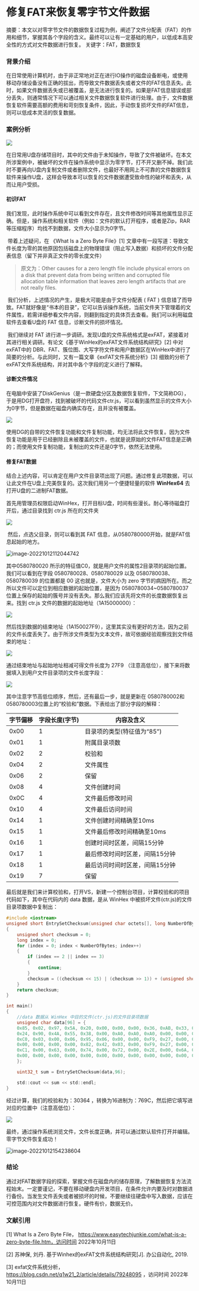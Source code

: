 # 修复FAT来恢复零字节文件数据

摘要：本文以对零字节文件的数据恢复过程为例，阐述了文件分配表（FAT）的作用和细节，掌握其各个字段的含义。最终可以让有一定基础的用户，以低成本高安全性的方式对文件数据进行恢复。
关键字：FAT，数据恢复

### 背景介绍

​		在日常使用计算机时，由于非正常地对正在进行IO操作的磁盘设备断电，或使用移动存储设备没有正确的拔出，而导致文件数据丢失或者文件的FAT信息丢失。此时，如果文件数据丢失或已被覆盖，是无法进行恢复的。如果是FAT信息错误或部分丢失，则通常情况下可以通过相关文件数据恢复软件进行处理。由于，文件数据恢复软件需要高额的费用和苛刻恢复条件，因此，手动恢复损坏文件的FAT信息，则可以低成本灵活的恢复数据。

### 案例分析

![](zero_byte_file_img/微信图片_20221011182529.jpg)

[^图1]: 代码文件在U盘中，由于未知原因代码文件被破坏，变成了零字节文件

​		在日常用U盘存储项目时，其中的文件由于未知操作，导致了文件被破坏。在本文所涉案例中，被破坏的文件在操作系统中显示为零字节，打不开又删不掉。我们此时不要再向U盘内复制文件或者删除文件，也最好不用网上不可靠的文件数据恢复软件来操作U盘，这样会导致本可以恢复的文件数据遭受致命性的破坏和丢失，从而让用户受损。

#### 初识FAT

​		我们发现，此时操作系统中可以看到文件存在，且文件修改时间等其他属性显示正确。但是，操作系统和相关软件（例如：文件的默认打开程序，或者是Zip，RAR 等压缩程序）均找不到数据，文件大小显示为0字节。

​		带着上述疑问，在 《What Is a Zero Byte File》[1] 文章中有一段写道：导致文件长度为零的其他原因包括磁盘上的物理错误（阻止写入数据）和损坏的文件分配表信息（留下并非真正文件的零长度文件）

> 原文为：Other causes for a zero length file include physical errors on a disk that prevent data from being written and corrupted file allocation table information that leaves zero length artifacts that are not really files. 

​		我们分析，上述情况的产生，是极大可能是由于文件分配表 ( FAT ) 信息错了而导致。FAT就好像是“书本的目录”，它可以告诉操作系统，当前文件夹下管理着的文件属性，若需详细参看文件内容，则翻到指定的具体页去查看。我们可以利用磁盘软件去查看U盘的 FAT 信息，诊断文件的损坏情况。

​		我们继续对 FAT 进行进一步调研。发现U盘的文件系统格式是exFAT，紧接着对其进行相关调研。有论文《基于WinHex的exFAT文件系统结构研究》[2] 中对exFAT中的 DBR、FAT、簇位图、大写字符文件和用户数据区在WinHex中进行了简要的分析。与此同时，又有一篇文章《exFAT文件系统分析》[3] 细致的分析了exFAT文件系统结构，并对其中各个字段的定义进行了解释。

#### 诊断文件情况

​	在电脑中安装了DiskGenius（是一款硬盘分区及数据恢复软件，下文简称DG），于是用DG打开盘符，找到被破坏的代码文件ctr.js，可以看到虽然显示的文件大小为0字节，但是数据在磁盘内确实存在，且并没有被覆盖。

![](zero_byte_file_img/微信图片_20221011182605.png)

[^图2]: 在DG内可以查看到该文件的具体数据

使用DG的自带的文件恢复功能和文件复制功能，均无法将此文件恢复。因为文件恢复功能是用于已经删除且未被覆盖的文件，也就是说原始的文件FAT信息是正确的；而使用文件复制功能，复制出的文件还是0字节，依然无法使用。

#### 修复FAT数据

​	结合上述内容，可以肯定在用户文件目录项出现了问题。通过修复此项数据，可以让此文件在U盘上完美恢复的。这次我们用另一个便捷轻量的软件 **WinHex64** 去打开U盘的二进制FAT数据。

​		首先用管理员权限启动WinHex，打开目标U盘，时间有些漫长。耐心等待磁盘打开后，通过目录找到 ctr.js 所在的文件夹

![](zero_byte_file_img/微信截图_20221011175103.png)

​		然后，点选父目录，则可以看到其 FAT 信息，从0580780000开始，就是FAT信息起始的地方。

![image-20221012112044742](zero_byte_file_img/image-20221012112044742.png)

其中0580780020 所示的特征值C0，就是用户文件的属性2目录项的起始位置。我们可以看到在字段 0580780028、0580780029 以及 0580780038、0580780039 的位置都是 00 这也就是，文件大小为 zero 字节的病因所在。而之所以文件可以定位到相应数据的起始位置，是因为 0580780034~0580780037 位置上保存的起始的簇号并没有丢失。那么我们应该先将文件的长度数据恢复出来。找到 ctr.js 文件的数据的起始地址（1A15000000）：

![](zero_byte_file_img/微信截图_20221011175125.png)

然后找到数据的结束地址（1A150027F9），这里其实没有更好的方法，因为之前的文件长度丢失了。由于所涉文件类型为文本文件，故可依据经验观察找到文件结束的地址：

![](zero_byte_file_img/微信截图_20221011175206.png)

通过结束地址与起始地址相减可得文件长度为 27F9 （注意高低位），接下来将数据填入到用户文件目录项的文件长度字段：

![](zero_byte_file_img/微信截图_20221012153031.png)

其中注意字节高低位顺序，然后，还有最后一步，就是更新在 0580780002和0580780003位置上的“校验和”数据。下表给出了部分字段的解释：

| 字节偏移 | 字段长度(字节) | 内容及含义                     |
| -------- | -------------- | ------------------------------ |
| 0x00     | 1              | 目录项的类型(特征值为“85”)     |
| 0x01     | 1              | 附属目录项数                   |
| 0x02     | 2              | 校验和                         |
| 0x04     | 2              | 文件属性                       |
| 0x06     | 2              | 保留                           |
| 0x08     | 4              | 文件创建时间                   |
| 0x0C     | 4              | 文件最后修改时间               |
| 0x10     | 4              | 文件最后访问时间               |
| 0x14     | 1              | 文件创建时间精确至10ms         |
| 0x15     | 1              | 文件最后修改时间精确至10ms     |
| 0x16     | 1              | 创建时间时区差，间隔15分钟     |
| 0x17     | 1              | 最后修改时间时区差，间隔15分钟 |
| 0x18     | 1              | 最后访问时间时区差，间隔15分钟 |
| 0x19     | 7              | 保留                           |

最后就是我们来计算校验和，打开VS，新建一个控制台项目，计算校验和的项目代码如下，其中在代码内的 data 数据，是从 WinHex 中被损坏文件(ctr.js)的文件目录项数据中复制出：

```c
#include <iostream>
unsigned short EntrySetChecksum(unsigned char octets[], long NumberOfBytes)
{
    unsigned short checksum = 0;
    long index = 0;
    for (index = 0; index < NumberOfBytes; index++)
    {
        if (index == 2 || index == 3)
        {
            continue;
        }
        checksum = ((checksum << 15) | (checksum >> 1)) + (unsigned short)octets[index];
    }
    return checksum;
}

int main()
{
    //data 数据从 WinHex 中目的文件(ctr.js)的文件目录项数据
    unsigned char data[96] = {
    0x85, 0x02, 0x97, 0x5A, 0x20, 0x00, 0x00, 0x00, 0x36, 0xAB, 0x33, 0x55, 0x24, 0x90, 0x4A, 0x55,
    0x24, 0x90, 0x4A, 0x55, 0x38, 0x00, 0xA0, 0xA0, 0xA0, 0x00, 0x00, 0x00, 0x00, 0x00, 0x00, 0x00,
    0xC0, 0x03, 0x00, 0x06, 0x95, 0x06, 0x00, 0x00, 0xF9, 0x27, 0x00, 0x00, 0x00, 0x00, 0x00, 0x00,
    0x00, 0x00, 0x00, 0x00, 0x82, 0x42, 0x03, 0x00, 0xF9, 0x27, 0x00, 0x00, 0x00, 0x00, 0x00, 0x00,
    0xC1, 0x00, 0x63, 0x00, 0x74, 0x00, 0x72, 0x00, 0x2E, 0x00, 0x6A, 0x00, 0x73, 0x00, 0x00, 0x00,
    0x00, 0x00, 0x00, 0x00, 0x00, 0x00, 0x00, 0x00, 0x00, 0x00, 0x00, 0x00, 0x00, 0x00, 0x00, 0x00
    };

    uint32_t sum = EntrySetChecksum(data,96);

    std::cout << sum << std::endl;
}
```

经过计算，我们的校验和为：30364 ，转换为16进制为：769C，然后把它填写进对应的位置中（注意高低位）：

![](zero_byte_file_img/微信截图_20221011175031.png)

最终，通过操作系统浏览文件，文件长度正确，并可以通过默认软件打开并编辑。零字节文件恢复成功！

![image-20221012154238604](zero_byte_file_img/image-20221012154238604.png)

### 结论

​		通过对FAT数据字段的探索，掌握文件在磁盘内的储存原理，了解数据恢复方法流程始末。一定要谨记，不要在移动硬盘内开发项目，在条件允许内要及时对数据进行备份。当发生文件丢失或者被损坏的时候，不要继续往硬盘中写入数据，应该在可控范围内对文件数据进行恢复。硬件有价，数据无价。

### 文献引用

[1] What Is a Zero Byte File， https://www.easytechjunkie.com/what-is-a-zero-byte-file.htm，访问时间 2022年10月11日

[2] 苏神保, 刘丹. 基于Winhex的exFAT文件系统结构研究[J]. 办公自动化, 2019.

[3] exfat文件系统分析，https://blog.csdn.net/q1w21_2/article/details/79248095 ，访问时间 2022年10月11日







